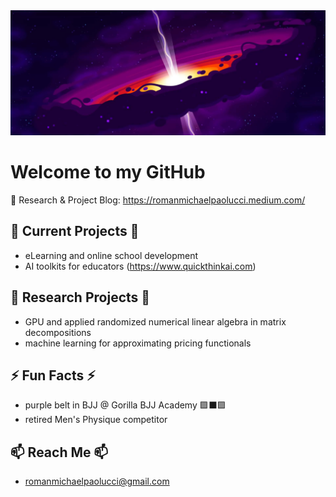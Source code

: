 <img src="void.jpeg" style="object-fit: cover; width:1200px; height:200px;"/>

# Welcome to my GitHub

💬 Research & Project Blog: https://romanmichaelpaolucci.medium.com/

## 🌱 Current Projects 🌱
-  eLearning and online school development
-  AI toolkits for educators (https://www.quickthinkai.com)

## 🔭 Research Projects 🔭
- GPU and applied randomized numerical linear algebra in matrix decompositions
- machine learning for approximating pricing functionals

## ⚡ Fun Facts ⚡
- purple belt in BJJ @ Gorilla BJJ Academy 🟪⬛🟪
- retired Men's Physique competitor

## 📫 Reach Me 📫
- romanmichaelpaolucci@gmail.com

<!--
**romanmichaelpaolucci/RomanMichaelPaolucci** is a ✨ _special_ ✨ repository because its `README.md` (this file) appears on your GitHub profile.

Here are some ideas to get you started:

- 🔭 I’m currently working on ...
- 🌱 I’m currently learning ...
- 👯 I’m looking to collaborate on ...
- 🤔 I’m looking for help with ...
- 💬 Ask me about ...
- 📫 How to reach me: ...
- 😄 Pronouns: ...
- ⚡ Fun fact: ...
-->
